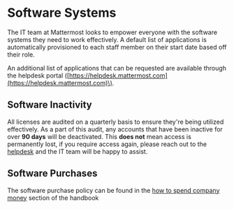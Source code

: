 # Software Systems 

The IT team at Mattermost looks to empower everyone with the software systems they need to work effectively. A default list of applications is automatically provisioned to each staff member on their start date based off their role. 

An additional list of applications that can be requested are available through the helpdesk portal \([https://helpdesk.mattermost.com](https://helpdesk.mattermost.com)\).

## Software Inactivity

All licenses are audited on a quarterly basis to ensure they're being utilized effectively. As a part of this audit, any accounts that have been inactive for over **90 days** will be deactivated. This **does not** mean access is permanently lost, if you require access again, please reach out to the [helpdesk](https://helpdesk.mattermost.com) and the IT team will be happy to assist. 

## Software Purchases

The software purchase policy can be found in the [how to spend company money](https://handbook.mattermost.com/operations/finance/staff-member-expenses/how-to-spend-company-money#software-systems) section of the handbook
